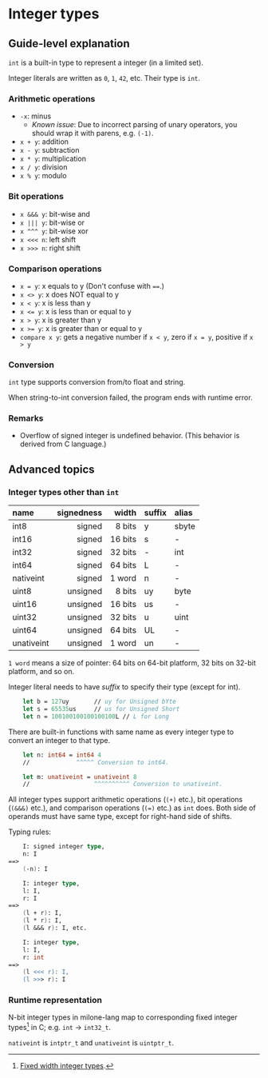 # Integer types

## Guide-level explanation

`int` is a built-in type to represent a integer (in a limited set).

Integer literals are written as `0`, `1`, `42`, etc. Their type is `int`.

### Arithmetic operations

- `-x`: minus
    - *Known issue*: Due to incorrect parsing of unary operators, you should wrap it with parens, e.g. `(-1)`.
- `x + y`: addition
- `x - y`: subtraction
- `x * y`: multiplication
- `x / y`: division
- `x % y`: modulo

### Bit operations

- `x &&& y`: bit-wise and
- `x ||| y`: bit-wise or
- `x ^^^ y`: bit-wise xor
- `x <<< n`: left shift
- `x >>> n`: right shift

### Comparison operations

- `x = y`: x equals to y (Don't confuse with `==`.)
- `x <> y`: x does NOT equal to y
- `x < y`: x is less than y
- `x <= y`: x is less than or equal to y
- `x > y`: x is greater than y
- `x >= y`: x is greater than or equal to y
- `compare x y`: gets a negative number if `x < y`, zero if `x = y`, positive if `x > y`

### Conversion

`int` type supports conversion from/to float and string.

When string-to-int conversion failed, the program ends with runtime error.

### Remarks

- Overflow of signed integer is undefined behavior. (This behavior is derived from C language.)

## Advanced topics

### Integer types other than `int`

| name          | signedness    | width     | suffix | alias |
|:--------------|--------------:|----------:|:-------|:------|
| int8          | signed        | 8 bits    | y      | sbyte |
| int16         | signed        | 16 bits   | s      | - |
| int32         | signed        | 32 bits   | -      | int |
| int64         | signed        | 64 bits   | L      | - |
| nativeint     | signed        | 1 word    | n      | - |
| uint8         | unsigned      | 8 bits    | uy     | byte |
| uint16        | unsigned      | 16 bits   | us     | - |
| uint32        | unsigned      | 32 bits   | u      | uint |
| uint64        | unsigned      | 64 bits   | UL     | - |
| unativeint    | unsigned      | 1 word    | un     | - |

`1 word` means a size of pointer: 64 bits on 64-bit platform, 32 bits on 32-bit platform, and so on.

Integer literal needs to have *suffix* to specify their type (except for int).

```fsharp
    let b = 127uy       // uy for Unsigned bYte
    let s = 65535us     // us for Unsigned Short
    let n = 100100100100100100L // L for Long
```

There are built-in functions with same name as every integer type to convert an integer to that type.

```fsharp
    let n: int64 = int64 4
    //             ^^^^^ Conversion to int64.

    let m: unativeint = unativeint 8
    //                  ^^^^^^^^^^ Conversion to unativeint.
```

All integer types support arithmetic operations (`(+)` etc.), bit operations (`(&&&)` etc.), and comparison operations (`(=)` etc.) as `int` does.
Both side of operands must have same type, except for right-hand side of shifts.

Typing rules:

```fsharp
    I: signed integer type,
    n: I
==>
    (-n): I
```

```fsharp
    I: integer type,
    l: I,
    r: I
==>
    (l + r): I,
    (l * r): I,
    (l &&& r): I, etc.
```

```fsharp
    I: integer type,
    l: I,
    r: int
==>
    (l <<< r): I,
    (l >>> r): I
```

### Runtime representation

N-bit integer types in milone-lang map to corresponding fixed integer types[^1] in C; e.g. `int` → `int32_t`.

`nativeint` is `intptr_t` and `unativeint` is `uintptr_t`.

[^1]: [Fixed width integer types](https://en.cppreference.com/w/c/types/integer).
